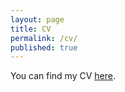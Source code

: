 ```yaml
---
layout: page
title: CV
permalink: /cv/
published: true
--- 
```


You can find my CV [here](https://www.slideshare.net/slideshow/embed_code/key/LhJBzdv76KVBiI). 

